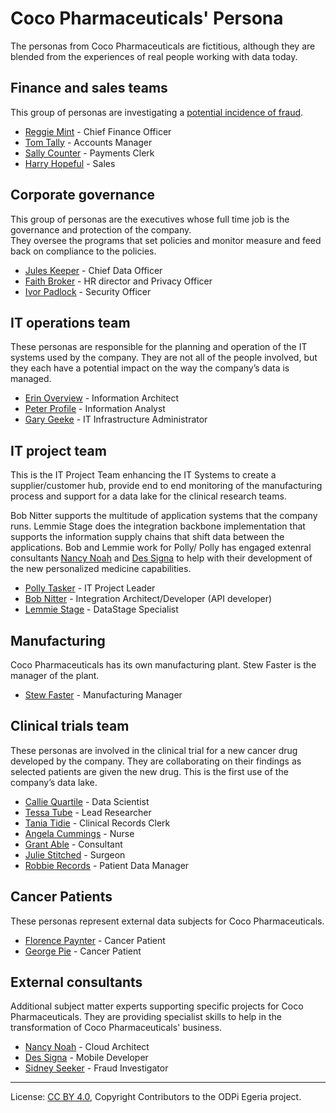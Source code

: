<!-- SPDX-License-Identifier: CC-BY-4.0 -->
<!-- Copyright Contributors to the ODPi Egeria project. -->

# Coco Pharmaceuticals' Persona

The personas from Coco Pharmaceuticals are fictitious, although they
are blended from the experiences of real people working with data today.


## Finance and sales teams

This group of personas are investigating a
[potential incidence of fraud](../scenarios/investigating-suspicious-activity).

* [Reggie Mint](reggie-mint.md) - Chief Finance Officer
* [Tom Tally](tom-tally.md) - Accounts Manager
* [Sally Counter](sally-counter.md) - Payments Clerk
* [Harry Hopeful](harry-hopeful.md) - Sales


## Corporate governance

This group of personas are the executives
whose full time job is the
governance and protection of the company.  
They oversee the programs that set policies and
monitor measure and feed back on compliance to the policies.

* [Jules Keeper](jules-keeper.md) - Chief Data Officer
* [Faith Broker](faith-broker.md) - HR director and Privacy Officer
* [Ivor Padlock](ivor-padlock.md) - Security Officer


## IT operations team

These personas are responsible for the planning and operation of
the IT systems used by the company.
They are not all of the people involved, but they each have
a potential impact on the way the company’s data is managed.

* [Erin Overview](erin-overview.md) - Information Architect
* [Peter Profile](peter-profile.md) - Information Analyst
* [Gary Geeke](gary-geeke.md) - IT Infrastructure Administrator


## IT project team

This is the IT Project Team enhancing the
IT Systems to create a supplier/customer hub,
provide end to end monitoring of the manufacturing process and
support for a data lake for the clinical research teams.

Bob Nitter supports the multitude of application systems that the company runs.
Lemmie Stage does the integration backbone implementation that supports the information supply chains that shift data between the applications.
Bob and Lemmie work for Polly/
Polly has engaged extenral consultants [Nancy Noah](nancy-noah.md) and [Des Signa](des-signa.md)
to help with their development of the new personalized medicine capabilities.


* [Polly Tasker](polly-tasker.md) - IT Project Leader
* [Bob Nitter](bob-nitter.md) - Integration Architect/Developer (API developer)
* [Lemmie Stage](lemmie-stage.md) - DataStage Specialist


## Manufacturing

Coco Pharmaceuticals has its own manufacturing plant.  Stew Faster is the manager of the plant.

* [Stew Faster](stew-faster.md) - Manufacturing Manager


## Clinical trials team

These personas are involved in the clinical trial for a new cancer
drug developed by the company.
They are collaborating on their findings as selected
patients are given the new drug.
This is the first use of the company’s data lake.


* [Callie Quartile](callie-quartile.md) - Data Scientist
* [Tessa Tube](tessa-tube.md) - Lead Researcher
* [Tania Tidie](tanya-tidie.md) - Clinical Records Clerk
* [Angela Cummings](angela-cummings.md) - Nurse
* [Grant Able](grant-able.md) - Consultant
* [Julie Stitched](julie-stitched.md) - Surgeon
* [Robbie Records](robbie-records.md) - Patient Data Manager


## Cancer Patients

These personas represent external data subjects for
Coco Pharmaceuticals.

* [Florence Paynter](florence-paynter.md) - Cancer Patient
* [George Pie](george-pie.md) - Cancer Patient


## External consultants

Additional subject matter experts supporting specific projects
for Coco Pharmaceuticals.  They are providing specialist skills to
help in the transformation of Coco Pharmaceuticals' business.


* [Nancy Noah](nancy-noah.md) - Cloud Architect
* [Des Signa](des-signa.md) - Mobile Developer
* [Sidney Seeker](sidney-seeker.md) - Fraud Investigator


----
License: [CC BY 4.0](https://creativecommons.org/licenses/by/4.0/),
Copyright Contributors to the ODPi Egeria project.
